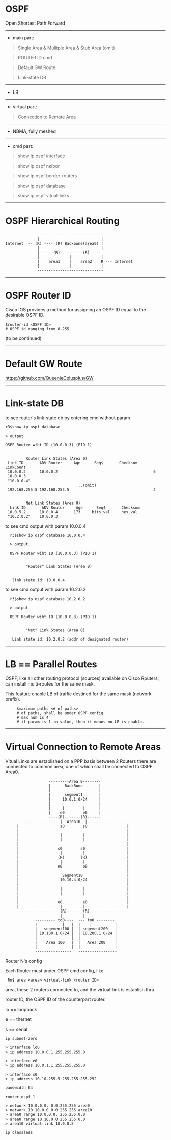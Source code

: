 # OSPF

Open Shortest Path Forward

------------------------------------------------------------------------------

* main part:

> Single Area & Mulitple Area & Stub Area (omit)

> ROUTER ID cmd

> Default GW Route

> Link-state DB


------------------------------------------------------------------------------

* LB

------------------------------------------------------------------------------

* virtual part:

> Connection to Remote Area


------------------------------------------------------------------------------

* NBMA, fully meshed

------------------------------------------------------------------------------

* cmd part:

> show ip ospf interface 

> show ip ospf neibor

> show ip ospf border-routers

> show ip ospf database

> show ip ospf vitual-links

------------------------------------------------------------------------------
# OSPF Hierarchical Routing



                   ---------------------------
                  |                           |
    Internet  -- (R) ---- (R) Backbone(area0) |
                  |                           |
                  |------(R)----------(R)-----
                  |             |             |
                  |    area1    |    area2    R --- Internet
                  |             |             |
                  -----------------------------
------------------------------------------------------------------------------
# OSPF Router ID

Cisco IOS provides a method for assigning an OSPF ID equal to the desirable OSPF ID.

    $router-id <OSPF ID> 
    # OSPF id ranging from 0-255

(to be continued)

------------------------------------------------------------------------------
# Default GW Route

https://github.com/QueenieCplusplus/GW

------------------------------------------------------------------------------
# Link-state DB

to see router's link-state db
by entering cmd without param

    r3$show ip ospf database
    
    > output
    
    OSPF Router wiht ID (10.0.0.3) (PID 1)
    
    
             Router Link States (Area 0)
     Link ID       ADV Router     Age      Seq$       Checksum    LinkCount
     10.0.0.2      10.0.0.2                                          6
     10.0.0.3
     "10.0.0.4"
                                   ...(omit)
     192.168.255.5 192.168.255.5                                     2
     
                         
             Net Link States (Area 0)
      Link ID       ADV Router     Age      Seq$       Checksum
     10.0.5.2      10.0.0.4       173     bits_val     hex_val
     "10.2.0.2"    10.0.0.3
     
 to see cmd output with param 10.0.0.4
 
      r3$show ip ospf database 10.0.0.4
      
      > output
    
      OSPF Router wiht ID (10.0.0.3) (PID 1)
    
    
             "Router" Link States (Area 0)
             
             
       link state id: 10.0.0.4

 to see cmd output with param 10.2.0.2
 
      r3$show ip ospf database 10.2.0.2
      
      > output
    
      OSPF Router wiht ID (10.0.0.3) (PID 1)
    
    
             "Net" Link States (Area 0)
             
       Link state id: 10.2.0.2 (addr of designated router)
      
             
   
------------------------------------------------------------------------------
# LB == Parallel Routes

OSPF, like all other routing protocol (sources) available on Cisco Rputers, can install multi-routes for the same mask.

This feature enable LB of traffic destined for the same mask (network prefix).

         $maximum paths <# of paths> 
         # of paths, shall be under OSPF config
         # max num is 4
         # if param is 1 in value, then it means no LB is enable.

------------------------------------------------------------------------------
# Virtual Connection to Remote Areas

Vitual Links are established on a PPP basis between 2 Routers there are connected to common area, one of which shall be connected to OSPF Area0.

                       ---------Area 0--------
                       |      BackBone       |
                       |                     |
                       |      segment1       |
                       |     10.0.1.0/24     |
                       |                     |
                       |     |        |      |
                       |    e0        e0     |
                       ----(R)-------(R)------
         -------------------|  Area10  |------------------
         |                  s0        s0                 |
         |                                               |
         |                  |         |                  |
         |                  |         |                  |
         |                                               |
         |                 s0        s0                  |
         |                  |         |                  |
         |                 (R)       (R)                 |
         |                  |         |                  |
         |                 e0         e0                 |
         |                                               |
         |                   Segment10                   |
         |                  10.10.4.0/24                 |
         |                                               |
         |                  |         |                  |
         |                  |         |                  |
         |                                               |
         |                 e0         e0                 |
         |                  |         |                  |
         -------------------(R)------ (R)-----------------
                            |         |
                 --------- to0----  --- to0 --------
                 |           |   |  |    |          |
                 |   segement100 |  | segement200   |
                 | 10.100.1.0/24 |  | 10.200.1.0/24 |
                 |               |  |               |
                 |    Area 100   |  |   Area 200    |
                 |               |  |               |
                 ----------------   -----------------

Router N's config

Each Router must under OSPF cmd config, like

     Rn$ area <area> virtual-link <router ID>
     
area, these 2 routers connected to, and the virtual-link is establish thru.

router ID, the OSPF ID of the counterpart router.

lo == loopback

e == thernet

s == serial

    ip subnet-zero
    
    > interface lo0
    > ip address 10.0.0.1 255.255.255.0
    
    > interface e0
    > ip address 10.0.1.1 255.255.255.0
    
    > interface s0
    > ip address 10.10.255.5 255.255.255.252
    
    bandwidth 64
    
    router ospf 1
    
    > network 10.0.0.0. 0.0.255.255 area0
    > network 10.10.0.0 0.0.255.255 area10
    > area0 range 10.0.0.0. 255.255.0.0
    > area0 range 10.10.0.0 255.255.0.0
    > area10 virtual-link 10.0.0.5
    
    ip classless
    
